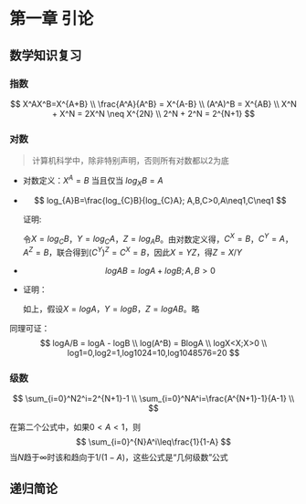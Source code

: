 # 第一章 引论
## 数学知识复习

### 指数

$$
X^AX^B=X^{A+B} \\
\frac{A^A}{A^B} = X^{A-B} \\
(A^A)^B = X^{AB} \\
X^N + X^N = 2X^N \neq X^{2N} \\
2^N + 2^N = 2^{N+1}
$$

### 对数

> 计算机科学中，除非特别声明，否则所有对数都以2为底

* 对数定义：$X^A=B$ 当且仅当 $log_{X}B = A$ 

* $$
  log_{A}B=\frac{log_{C}B}{log_{C}A}; A,B,C>0,A\neq1,C\neq1
  $$

  证明:

  令$X=log_{C}B$，$Y=log_{C}A$，$Z=log_{A}B$。由对数定义得，$C^X=B$，$C^Y=A$，$A^Z=B$，联合得到$(C^Y)^Z=C^X=B$，因此$X=YZ$，得$Z=X/Y$

* $$
  logAB=logA+logB;A,B>0
  $$

* 证明：

  如上，假设$X=logA$，$Y=logB$，$Z=logAB$。略

同理可证：
$$
logA/B = logA - logB \\
log(A^B) = BlogA \\
logX<X;X>0 \\
log1=0,log2=1,log1024=10,log1048576=20
$$


### 级数

$$
\sum_{i=0}^N2^i=2^{N+1}-1 \\
\sum_{i=0}^NA^i=\frac{A^{N+1}-1}{A-1} \\
$$

在第二个公式中，如果$0<A<1$，则
$$
\sum_{i=0}^{N}A^i\leq\frac{1}{1-A}
$$
当$N$趋于$\infty$时该和趋向于$1/(1-A)$，这些公式是“几何级数”公式

## 递归简论

> 